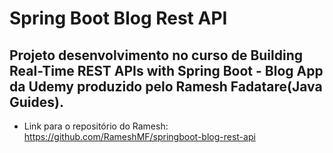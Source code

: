 # Spring Boot Blog Rest API
## Projeto desenvolvimento no curso de Building Real-Time REST APIs with Spring Boot - Blog App da Udemy produzido pelo Ramesh Fadatare(Java Guides).

- Link para o repositório do Ramesh:
  https://github.com/RameshMF/springboot-blog-rest-api


